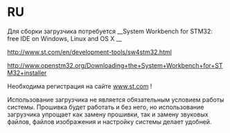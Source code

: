 # RU
Для сборки загрузчика потребуется __System Workbench for STM32: free IDE on Windows, Linux and OS X __

http://www.st.com/en/development-tools/sw4stm32.html

http://www.openstm32.org/Downloading+the+System+Workbench+for+STM32+installer

Необходима регистрация на сайте www.st.com !

Использование загрузчика не является обязательным условием работы системы. Прошивка будет работать и без него, но использование загрузчика упрощает как замену прошивки, так и замену звуковых файлов, файлов изображения и настройку системы делает удобней.
